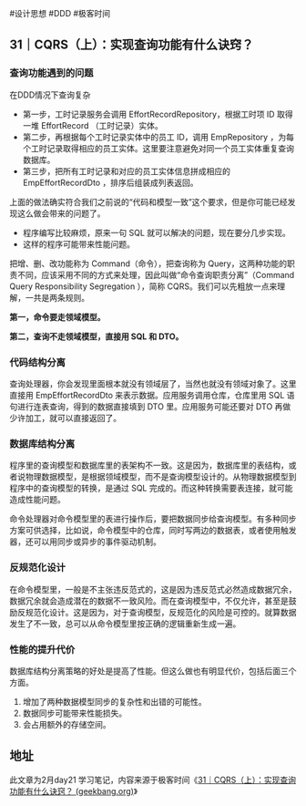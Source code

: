 #设计思想 #DDD  #极客时间 

##  31｜CQRS（上）：实现查询功能有什么诀窍？

### 查询功能遇到的问题

在DDD情况下查询复杂

- 第一步，工时记录服务会调用 EffortRecordRepository，根据工时项 ID 取得一堆 EffortRecord （工时记录）实体。
- 第二步，再根据每个工时记录实体中的员工 ID，调用 EmpRepository ，为每个工时记录取得相应的员工实体。这里要注意避免对同一个员工实体重复查询数据库。
- 第三步，把所有工时记录和对应的员工实体信息拼成相应的 EmpEffortRecordDto ，排序后组装成列表返回。

上面的做法确实符合我们之前说的“代码和模型一致”这个要求，但是你可能已经发现这么做会带来的问题了。

- 程序编写比较麻烦，原来一句 SQL 就可以解决的问题，现在要分几步实现。
- 这样的程序可能带来性能问题。

把增、删、改功能称为 Command（命令），把查询称为 Query，这两种功能的职责不同，应该采用不同的方式来处理，因此叫做“命令查询职责分离”（Command Query Responsibility Segregation ），简称 CQRS。我们可以先粗放一点来理解，一共是两条规则。

**第一，命令要走领域模型。**

**第二，查询不走领域模型，直接用 SQL 和 DTO。**

### 代码结构分离

查询处理器，你会发现里面根本就没有领域层了，当然也就没有领域对象了。这里直接用 EmpEffortRecordDto 来表示数据。应用服务调用仓库，仓库里用 SQL 语句进行连表查询，得到的数据直接填到 DTO 里。应用服务可能还要对 DTO 再做少许加工，就可以直接返回了。

### 数据库结构分离

程序里的查询模型和数据库里的表架构不一致。这是因为，数据库里的表结构，或者说物理数据模型，是根据领域模型，而不是查询模型设计的。从物理数据模型到程序中的查询模型的转换，是通过 SQL 完成的。而这种转换需要表连接，就可能造成性能问题。

命令处理器对命令模型里的表进行操作后，要把数据同步给查询模型。有多种同步方案可供选择，比如说，命令模型中的仓库，同时写两边的数据表，或者使用触发器，还可以用同步或异步的事件驱动机制。

### 反规范化设计

在命令模型里，一般是不主张违反范式的，这是因为违反范式必然造成数据冗余，数据冗余就会造成潜在的数据不一致风险。而在查询模型中，不仅允许，甚至是鼓励反规范化设计。这是因为，对于查询模型，反规范化的风险是可控的。就算数据发生了不一致，总可以从命令模型里按正确的逻辑重新生成一遍。


### 性能的提升代价

数据库结构分离策略的好处是提高了性能。但这么做也有明显代价，包括后面三个方面。
1. 增加了两种数据模型同步的复杂性和出错的可能性。
2. 数据同步可能带来性能损失。
3. 会占用额外的存储空间。

## 地址

此文章为2月day21 学习笔记，内容来源于极客时间《[31｜CQRS（上）：实现查询功能有什么诀窍？ (geekbang.org)](https://time.geekbang.org/column/article/633063)》

